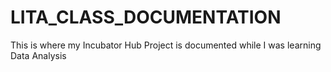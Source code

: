 # LITA_CLASS_DOCUMENTATION
This is where my Incubator Hub Project is documented while I was learning Data Analysis
